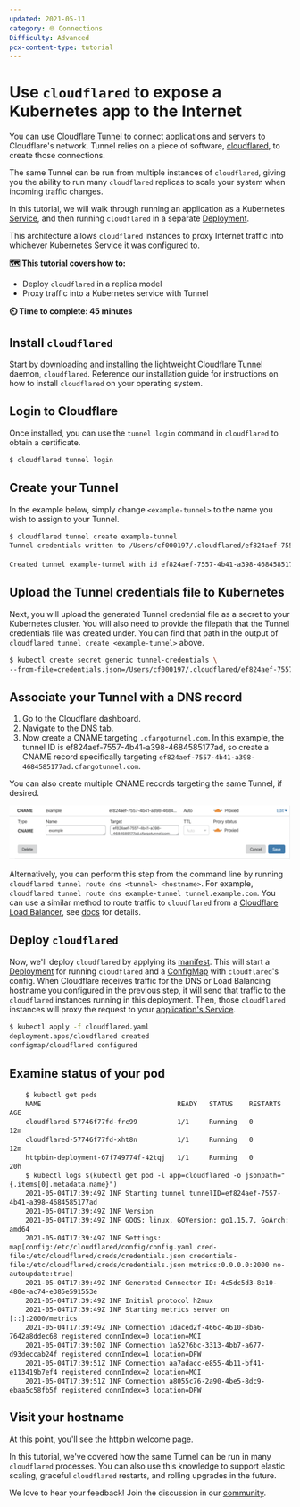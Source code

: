 ```yaml
---
updated: 2021-05-11
category: 🌐 Connections
Difficulty: Advanced
pcx-content-type: tutorial
---
```


# Use `cloudflared` to expose a Kubernetes app to the Internet

You can use [Cloudflare Tunnel](/connections/connect-apps) to connect applications and servers to Cloudflare's network. Tunnel relies on a piece of software, [cloudflared](https://github.com/cloudflare/cloudflared), to create those connections.

The same Tunnel can be run from multiple instances of `cloudflared`, giving you the ability to run many `cloudflared` replicas to scale your system when incoming traffic changes.

In this tutorial, we will walk through running an application as a Kubernetes [Service](https://kubernetes.io/docs/concepts/services-networking/service/), and then running `cloudflared` in a separate [Deployment](https://kubernetes.io/docs/concepts/workloads/controllers/deployment/).

This architecture allows `cloudflared` instances to proxy Internet traffic into whichever Kubernetes Service it was configured to.

**🗺️ This tutorial covers how to:**

- Deploy `cloudflared` in a replica model
- Proxy traffic into a Kubernetes service with Tunnel

**⏲️ Time to complete: 45 minutes**

## Install `cloudflared`

Start by [downloading and installing](/connections/connect-apps/install-and-setup/installation) the lightweight Cloudflare Tunnel daemon, `cloudflared`. Reference our installation guide for instructions on how to install `cloudflared` on your operating system.

## Login to Cloudflare

Once installed, you can use the `tunnel login` command in `cloudflared` to obtain a certificate.

```sh
$ cloudflared tunnel login
```

## Create your Tunnel

In the example below, simply change `<example-tunnel>` to the name you wish to assign to your Tunnel.

```sh
$ cloudflared tunnel create example-tunnel
Tunnel credentials written to /Users/cf000197/.cloudflared/ef824aef-7557-4b41-a398-4684585177ad.json. cloudflared chose this file based on where your origin certificate was found. Keep this file secret. To revoke these credentials, delete the tunnel.

Created tunnel example-tunnel with id ef824aef-7557-4b41-a398-4684585177ad
```

## Upload the Tunnel credentials file to Kubernetes

Next, you will upload the generated Tunnel credential file as a secret to your Kubernetes cluster. You will also need to provide the filepath that the Tunnel credentials file was created under. You can find that path in the output of `cloudflared tunnel create <example-tunnel>` above.

```sh
$ kubectl create secret generic tunnel-credentials \
--from-file=credentials.json=/Users/cf000197/.cloudflared/ef824aef-7557-4b41-a398-4684585177ad.json
```

## Associate your Tunnel with a DNS record

1. Go to the Cloudflare dashboard.
2. Navigate to the [DNS tab](https://dash.cloudflare.com/dns).
3. Now create a CNAME targeting `.cfargotunnel.com`. In this example, the tunnel ID is ef824aef-7557-4b41-a398-4684585177ad, so create a CNAME record specifically targeting `ef824aef-7557-4b41-a398-4684585177ad.cfargotunnel.com`.

You can also create multiple CNAME records targeting the same Tunnel, if desired.

![Create CNAME](../static/secure-origin-connections/replica-support/create-cname.png)

Alternatively, you can perform this step from the command line by running `cloudflared tunnel route dns <tunnel> <hostname>`. For example, `cloudflared tunnel route dns example-tunnel tunnel.example.com`. You can use a similar method to route traffic to `cloudflared` from a [Cloudflare Load Balancer](https://www.cloudflare.com/load-balancing/), see [docs](https://developers.cloudflare.com/cloudflare-one/connections/connect-apps/routing-to-tunnel/lb) for details.

## Deploy `cloudflared`

Now, we'll deploy `cloudflared` by applying its [manifest](https://github.com/cloudflare/argo-tunnel-examples/blob/master/named-tunnel-k8s/cloudflared.yaml). This will start a [Deployment](https://kubernetes.io/docs/concepts/workloads/controllers/deployment/) for running `cloudflared` and a [ConfigMap](https://kubernetes.io/docs/concepts/configuration/configmap/) with `cloudflared`'s config. When Cloudflare receives traffic for the DNS or Load Balancing hostname you configured in the previous step, it will send that traffic to the `cloudflared` instances running in this deployment. Then, those `cloudflared` instances will proxy the request to your [application's Service](https://github.com/cloudflare/argo-tunnel-examples/blob/master/named-tunnel-k8s/app.yaml).

```sh
$ kubectl apply -f cloudflared.yaml
deployment.apps/cloudflared created
configmap/cloudflared configured
```

## Examine status of your pod

```
    $ kubectl get pods
    NAME                                  READY   STATUS    RESTARTS   AGE
    cloudflared-57746f77fd-frc99          1/1     Running   0          12m
    cloudflared-57746f77fd-xht8n          1/1     Running   0          12m
    httpbin-deployment-67f749774f-42tqj   1/1     Running   0          20h
    $ kubectl logs $(kubectl get pod -l app=cloudflared -o jsonpath="{.items[0].metadata.name}")
    2021-05-04T17:39:49Z INF Starting tunnel tunnelID=ef824aef-7557-4b41-a398-4684585177ad
    2021-05-04T17:39:49Z INF Version
    2021-05-04T17:39:49Z INF GOOS: linux, GOVersion: go1.15.7, GoArch: amd64
    2021-05-04T17:39:49Z INF Settings: map[config:/etc/cloudflared/config/config.yaml cred-file:/etc/cloudflared/creds/credentials.json credentials-file:/etc/cloudflared/creds/credentials.json metrics:0.0.0.0:2000 no-autoupdate:true]
    2021-05-04T17:39:49Z INF Generated Connector ID: 4c5dc5d3-8e10-480e-ac74-e385e591553e
    2021-05-04T17:39:49Z INF Initial protocol h2mux
    2021-05-04T17:39:49Z INF Starting metrics server on [::]:2000/metrics
    2021-05-04T17:39:49Z INF Connection 1daced2f-466c-4610-8ba6-7642a8ddec68 registered connIndex=0 location=MCI
    2021-05-04T17:39:50Z INF Connection 1a5276bc-3313-4bb7-a677-d93deccab24f registered connIndex=1 location=DFW
    2021-05-04T17:39:51Z INF Connection aa7adacc-e855-4b11-bf41-e113419b7ef4 registered connIndex=2 location=MCI
    2021-05-04T17:39:51Z INF Connection a8055c76-2a90-4be5-8dc9-ebaa5c58fb5f registered connIndex=3 location=DFW
```

## Visit your hostname

At this point, you'll see the httpbin welcome page.

In this tutorial, we've covered how the same Tunnel can be run in many `cloudflared` processes. You can also use this knowledge to support elastic scaling, graceful `cloudflared` restarts, and rolling upgrades in the future.

We love to hear your feedback! Join the discussion in our [community](https://community.cloudflare.com/c/performance/argo-tunnel).
